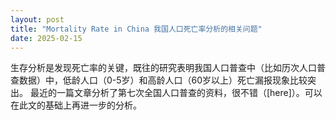 ```yaml
---
layout: post
title: "Mortality Rate in China 我国人口死亡率分析的相关问题"
date: 2025-02-15
---
```


生存分析是发现死亡率的关键，既往的研究表明我国人口普查中（比如历次人口普查数据）中，低龄人口（0-5岁）和高龄人口（60岁以上）死亡漏报现象比较突出。
最近的一篇文章分析了第七次全国人口普查的资料，很不错（[here]）。可以在此文的基础上再进一步的分析。
